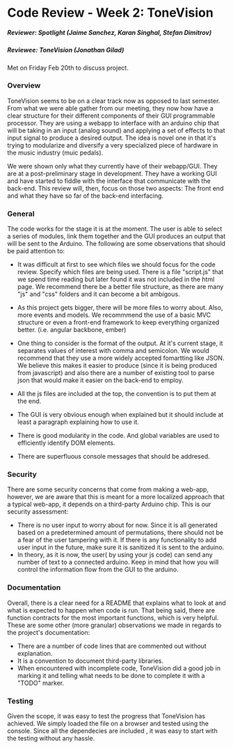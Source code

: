# Code Review - Week 2: ToneVision

##### Reviewer: Spotlight (Jaime Sanchez, Karan Singhal, Stefan Dimitrov)
##### Reviewee: ToneVision (Jonathan Gilad)

Met on Friday Feb 20th to discuss project.

### Overview
ToneVision seems to be on a clear track now as opposed to last
semester. From what we were able gather from our meeting, they now
how have a clear structure for their different components of their
GUI programmable processor. They are using a webapp to interface
with an arduino chip that will be taking in an input (analog sound)
and applying a set of effects to that input signal to produce a
desired output. The idea is novel one in that it's trying to
modularize and diversify a very specialized piece of hardware
in the music industry (muic pedals).

We were shown only what they currently have of their webapp/GUI.
They are at a post-preliminary stage in development. They have
a working GUI and have started to fiddle with the interface that
communicate with the back-end. This review will, then, focus on
those two aspects: The front end and what they have so far of
the back-end interfacing.

### General

The code works for the stage it is at the moment. The user is able to select
 a series of modules, link them together and the GUI produces an output that
will be sent to the Arduino. The following are some observations that should be
paid attention to:

- It was difficult at first to see which files we should focus for the code
review. Specify which files are being used. There is a file "script.js" that we
spend time reading but later found it was not included in the html page. We
recommend there be a better file structure, as there are many "js" and "css"
folders and it can become a bit ambigous.

- As this project gets bigger, there will be more files to worry about. Also,
more events and models. We recommmend the use of a basic MVC structure or even
a front-end framework to keep everything organized better. (i.e. angular
backbone, ember)

- One thing to consider is the format of the output. At it's current stage,
it separates values of interest with comma and semicolon. We would recommend
that they use a more widely accepted fomartting like JSON. We believe this
makes it easier to produce (since it is being produced from javascript) and
also there are a number of existing tool to parse json that would make it
easier on the back-end to employ.

- All the js files are included at the top, the convention is to put them at
the end.

- The GUI is very obvious enough when explained but it should include
at least a paragraph explaining how to use it.

- There is good modularity in the code. And global variables are used to
efficiently identify DOM elements.

- There are superfluous console messages that should be addresed.

### Security
There are some security concerns that come from making a web-app, however, we are
aware that this is meant for a more localized approach that a typical web-app,
it depends on a third-party Arduino chip. This is our security assessment:
- There is no user input to worry about for now. Since it is all generated based
on a predetermined amount of permutations, there should not be a fear of the
user tampering with it. If there is any functionality to add user input in the
future, make sure it is sanitized it is sent to the arduino.
- In theory, as it is now, the user( by using your js code) can send any number
of text to a connected arduino. Keep in mind that how you will control the
information flow from the GUI to the arduino.



### Documentation
Overall, there is a clear need for a README that explains what to look at and
what is expected to happen when code is run. That being said, there are function
contracts for the most important functions, which is very helpful.
These are some other (more granular) observations we made in regards to the
project's documentation:

- There are a number of code lines that are commented out without explanation.
- It is a convention to document third-party libraries.
- When encountered with incomplete code, ToneVision did a good job in marking
it and telling what needs to be done to complete it with a "TODO" marker.


### Testing

Given the scope, it was easy to test the progress that ToneVision has achieved.
We simply loaded the file on a browser and tested using the console. Since
all the dependecies are included , it was easy to start with the testing without
any hassle.

